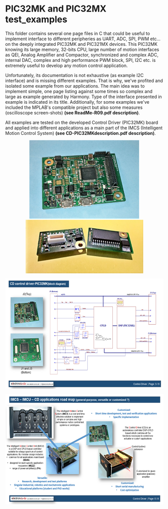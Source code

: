 # PIC32MK and PIC32MX test_examples
This folder contains several one page files in C that could be useful to implement interface to different peripheries as UART, ADC, SPI, PWM etc... on the deeply integrated PIC32MK and PIC321MX devices. This PIC32MK knowing its large memory, 32-bits CPU, large number of motion interfaces as QEI, Analog Amplifier and Compactor, synchronized and complex ADC, internal DAC, complex and high performance PWM block, SPI, I2C etc. is extremely  useful to develop any motion control application.

Unfortunately, its documentation is not exhaustive (as example I2C interface) and is missing different examples. That is why, we've profited and isolated some example from our applications. The main idea was to implement simple, one page listing against some times so complex and large as example generated by Harmony. Type of the interface presented in example is indicated in its title. Additionally, for some examples we've included the MPLAB's compatible project but also some measures (oscilloscope screen-shots) **(see ReadMe-R09.pdf description)**. 

All examples are tested on the developed  Control Driver  (PIC32MK) board and applied into different  applications as a main part of the IMCS (Intelligent Motion Control System) **(see CD-PIC32MKdescription.pdf description)**. 

<p align="center">
<img src="/Images/PIC32MK.jpg" width="350" height="250" />            <img src="/Images/PIC32MX.jpg" width="375" height="170" />              
</p>
<p align="center">
<img src="/Images/PIC32MK_logical_SCH.PNG" width="600" height="350" />

</p>  
<p align="center">
<img src="/Images/PIC32MK_IMCU.PNG" width="600" height="350" />
</p>
